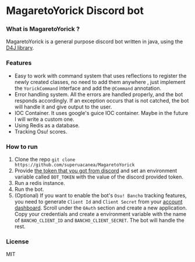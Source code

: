 # MagaretoYorick Discord bot

### What is MagaretoYorick ?
MagaretoYorick is a general purpose discord bot written in java, using the [D4J library](https://github.com/Discord4J/Discord4J).

### Features

- Easy to work with command system that uses reflections to register the newly created classes, no need to add them anywhere , just implement the `YorickCommand` interface and add the `@Command` annotation.
- Error handling system. All the errors are handled properly, and the bot responds accordingly. If an exception occurs that is not catched, the bot will handle it and give output to the user.
- IOC Container. It uses google's guice IOC container. Maybe in the future I will write a custom one.
- Using Redis as a database.
- Tracking Osu! scores.

### How to run

1. Clone the repo `git clone https://github.com/superuacanea/MagaretoYorick`
2. Provide [the token that you got from discord](https://discord.com/developers/applications) and set  an environment variable called `BOT_TOKEN` with the value of the discord provided token.
3. Run a redis instance.
4. Run the bot.
5. (Optional) If you want to enable the bot's `Osu! Bancho` tracking features, you need to generate `Client Id` and `Client Secret`
from your [account dashboard](https://osu.ppy.sh/home/account/edit). Scroll under the `OAuth` section and create a new application. 
   Copy your credentials and create a environment variable with the name of `BANCHO_CLIENT_ID` and `BANCHO_CLIENT_SECRET`. The bot will handle the rest.


### License
MIT